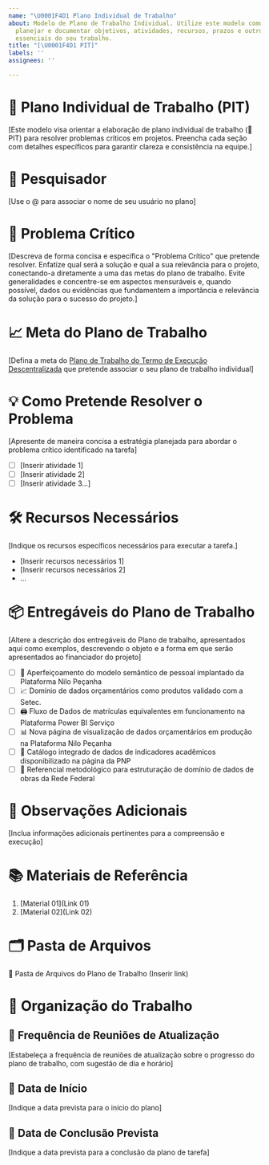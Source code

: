 ```yaml
---
name: "\U0001F4D1 Plano Individual de Trabalho"
about: Modelo de Plano de Trabalho Individual. Utilize este modelo como guia para
  planejar e documentar objetivos, atividades, recursos, prazos e outros aspectos
  essenciais do seu trabalho.
title: "[\U0001F4D1 PIT]"
labels: ''
assignees: ''

---
```


# 🌟 Plano Individual de Trabalho (PIT)
[Este modelo visa orientar a elaboração de plano individual de trabalho (📑 PIT) para resolver problemas críticos em projetos. Preencha cada seção com detalhes específicos para garantir clareza e consistência na equipe.]

# 👤 Pesquisador
[Use o @ para associar o nome de seu usuário no plano]

# 🎯 Problema Crítico
[Descreva de forma concisa e específica o "Problema Crítico" que pretende resolver. Enfatize qual será a solução e qual a sua relevância para o projeto, conectando-a diretamente a uma das metas do plano de trabalho. Evite generalidades e concentre-se em aspectos mensuráveis e, quando possível, dados ou evidências que fundamentem a importância e relevância da solução para o sucesso do projeto.]

# 📈 Meta do Plano de Trabalho
[Defina a meta do [Plano de Trabalho do Termo de Execução Descentralizada](https://dsbr.org/wp-content/uploads/2023/09/Plano-de-Trabalho-do-Projeto.pdf) que pretende associar o seu plano de trabalho individual]

# 💡 Como Pretende Resolver o Problema
[Apresente de maneira concisa a estratégia planejada para abordar o problema crítico identificado na tarefa]

- [ ] [Inserir atividade 1]
- [ ] [Inserir atividade 2]
- [ ] [Inserir atividade 3...]

# 🛠️ Recursos Necessários
[Indique os recursos específicos necessários para executar a tarefa.]
- [Inserir recursos necessários 1]
- [Inserir recursos necessários 2]
- ...

# 📦 Entregáveis do Plano de Trabalho
[Altere a descrição dos entregáveis do Plano de trabalho, apresentados aqui como exemplos, descrevendo o objeto e a forma em que serão apresentados ao financiador do projeto]

- [ ] 📝 Aperfeiçoamento do modelo semântico de pessoal implantado da Plataforma Nilo Peçanha
- [ ] 📈 Domínio de dados orçamentários como produtos validado com a Setec.
- [ ] 🖨️ Fluxo de Dados de matrículas equivalentes em funcionamento na Plataforma Power BI Serviço
- [ ] 📊 Nova página de visualização de dados orçamentários em produção na Plataforma Nilo Peçanha
- [ ] 🔖 Catálogo integrado de dados de indicadores acadêmicos disponibilizado na página da PNP
- [ ] 📢 Referencial metodológico para estruturação de domínio de dados de obras da Rede Federal

# 📝 Observações Adicionais
[Inclua informações adicionais pertinentes para a compreensão e execução]

# 📚 Materiais de Referência
1. [Material 01](Link 01)
2. [Material 02](Link 02)

# 🗂️ Pasta de Arquivos
📁 Pasta de Arquivos do Plano de Trabalho (Inserir link)

# 📆 Organização do Trabalho

## 📅 Frequência de Reuniões de Atualização
[Estabeleça a frequência de reuniões de atualização sobre o progresso do plano de trabalho, com sugestão de dia e horário]

## 🚀 Data de Início
[Indique a data prevista para o início do plano]

## 🏁 Data de Conclusão Prevista
[Indique a data prevista para a conclusão da plano de tarefa]
